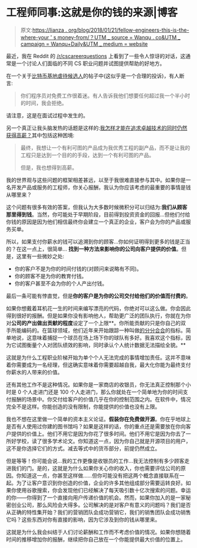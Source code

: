 # 工程师同事:这就是你的钱的来源|博客

> 原文:[https://lianza . org/blog/2018/01/21/fellow-engineers-this-is-the-where-your ' s money-from/？UTM _ source = Wanqu . co&UTM _ campaign = Wanqu+Daily&UTM _ medium = website](https://lianza.org/blog/2018/01/21/fellow-engineers-this-is-where-your-money-comes-from/?utm_source=wanqu.co&utm_campaign=Wanqu+Daily&utm_medium=website)

最近，我在 Reddit 的 [/r/cscareerquestions](https://www.reddit.com/r/cscareerquestions/) 上看到了一些令人惊讶的对话，这通常是一个讨论人们面临的不同 CS 职业问题并试图提供帮助的好地方。

在一个关于[比特币基地虐待候选人](https://www.reddit.com/r/cscareerquestions/comments/7nszwq/beware_of_coinbase/)的帖子中(这似乎是一个合理的投诉)，有人断言:

> 你们程序员对免费工作很着迷。有人告诉我他们想要任何超过我一个半小时的时间，我会拒绝。

请注意，这是在面试过程中发生的。

另一个真正让我头脑发热的话题是这样的:[我怎样才能在追求卓越技术的同时仍然获得高薪？](https://www.reddit.com/r/cscareerquestions/comments/7mgp1m/how_can_i_pursue_technical_excellence_above_all/)其中包括这种困境:

> 最终，我想让一个有利可图的产品成为我优秀工程的副产品，而不是让我的工程只是达到一个目的的手段，达到一个有利可图的产品。
> 
> 但是，我也想得到高薪。

我的世界观与这些问题的框架相差甚远，以至于我很难直接参与其中。如果你是一名开发产品或服务的工程师，你关心报酬，我认为你应该考虑的最重要的事情是钱从哪里来？

这个问题有很多有效的答案，但我认为大多数时候微积分可以归结为:**我们从顾客那里得到钱**。当然，你可能处于早期阶段，目前得到投资资金的回报…但他们付给你钱的原因是因为他们相信最终你会建立一个真正的企业，客户会为你的产品或服务买单。

所以，如果支付你薪水的钱可以追溯到你的顾客…你如何证明得到更多的钱是正当的？在这一点上，很简单… **找到一种方法来影响你的公司向客户提供的价值**。但是，这里有一些微妙之处:

*   你的客户不是为你的时间付钱的(对顾问来说略有不同)。
*   你的顾客不是为你的教育付钱。
*   你的客户甚至不会为你的个人产出付钱。

最后一条可能有悖直觉，但是**你的客户是为你的公司交付给他们的价值而付费的**。

如果你想戴着耳机花一生的时间来编写漂亮的代码，你绝对可以这么做。你会因此得到很好的报酬。但是如果你没有影响他人，帮助更广泛的团队执行，你就在为你对**公司的产出做出贡献的程度**设定了一个上限**。你所能贡献的只是你自己的双手所能编码的。在篮球领域，他们近年来开始跟踪一种叫做[的分分合合](http://bleacherreport.com/articles/1813902-advanced-nba-stats-for-dummies-how-to-understand-the-new-hoops-math)的指标。简单地说，这意味着捕捉一个球员在场上场下你的球队有多好。我喜欢这个指标，因为它试图衡量个人对团队绩效的影响，同时承认个人统计数据无法描绘全貌。**

这就是为什么工程职业阶梯开始为单个个人无法完成的事情增加责任。这并不意味着你需要成为一名经理，但这确实意味着你需要超越自我，最大化你能为最终支付你薪水的人带来的价值。

还有其他工作不是这种情况。如果你是一家商店的收银员，你无法真正控制那个小时是 0 个人走进门还是 100 个人走进门，那么你就处在一个简单地为你的时间支付报酬的场景中。你交付给客户的价值几乎在你的控制范围之内。在软件中，情况完全不是这样。你能创造的没有限制，你能提供的价值也没有上限。

我也不想在这里做一个简单的资本主义论证。**假装你在免费做开源**。你在乎地球上是否有人使用过你建的图书馆吗？如果是这样的话，你的重点还是需要放在你向客户提供的价值上。他们不用它是因为你花了很多时间。他们不用它是因为你去了一所好学校，读了很多学术论文。你知道这一点，因为你自己就是开源项目的用户，这不是你选择它们的方式。减去等式中的货币部分，前提仍然成立。

但是等等！你可能会说…我的工作更像是收银员的工作…我无法控制有多少顾客走进我们的门。是的，这就是为什么如果你关心你的收入，你也需要评估公司的原因。你知道这一点，你甚至这样做……但你可能没有把这两个概念直接联系在一起。为了让客户意识到你创造的价值，企业的许多其他组成部分需要运转良好。如果你使用谷歌搜索，你会发现他们已经解决了每天吸引数十亿次搜索的问题。幸运的你——你得到了一个直接向用户传递价值的机会。然而，如果你加入的是一家秘密创业公司，那么风险会大得多。公司解决的是对客户有意义的问题吗？我们是否从正确的特性集开始？我们的营销团队会成功营销它，我们的销售团队会成功销售它吗？这些东西对你有直接的影响，因为它涉及到你的钱从哪里来。

这就是为什么我会纠结于人们讨论薪酬和工作而不考虑价值的情况。如果你想随着时间的推移增加你的报酬，继续把你自己放在一个你能提供最大价值的位置上。